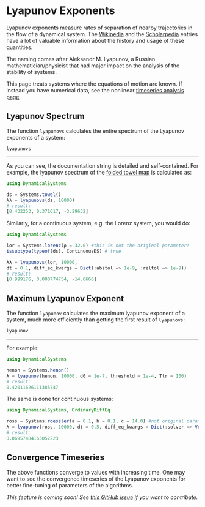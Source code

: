 # Lyapunov Exponents
Lyapunov exponents measure rates of separation of nearby trajectories in the flow
of a dynamical system. The [Wikipedia](https://en.wikipedia.org/wiki/Lyapunov_exponent) and the [Scholarpedia](http://www.scholarpedia.org/article/Lyapunov_exponent) entries have a lot of valuable information about the history and usage of these quantities.

The naming comes after Aleksandr M. Lyapunov, a Russian mathematician/physicist that had major impact on the analysis of the stability of systems.

This page treats systems where the equations of motion are known. If instead
you have numerical data, see the nonlinear [timeseries analysis page](nlts).

## Lyapunov Spectrum
The function `lyapunovs` calculates the entire spectrum of the Lyapunov
exponents of a system:
```@docs
lyapunovs
```
---
As you can see, the documentation string is detailed and self-contained. For example,
the lyapunov spectrum of the [folded towel map](http://www.scholarpedia.org/article/Hyperchaos)
is calculated as:
```julia
using DynamicalSystems

ds = Systems.towel()
λλ = lyapunovs(ds, 10000)
# result:
[0.432253, 0.371617, -3.29632]
```
Similarly, for a continuous system, e.g. the Lorenz system, you would do:
```julia
using DynamicalSystems

lor = Systems.lorenz(ρ = 32.0) #this is not the original parameter!
issubtype(typeof(ds), ContinuousDS) # true

λλ = lyapunovs(lor, 10000,
dt = 0.1, diff_eq_kwargs = Dict(:abstol => 1e-9, :reltol => 1e-9))
# result:
[0.999176, 0.000774754, -14.6666]
```

## Maximum Lyapunov Exponent
The function `lyapunov` calculates the maximum lyapunov exponent of a system, much
more efficiently than getting the first result of `lyapunovs`:
```@docs
lyapunov
```
---
For example:
```julia
using DynamicalSystems

henon = Systems.henon()
λ = lyapunov(henon, 10000, d0 = 1e-7, threshold = 1e-4, Ttr = 100)
# result:
0.42011626111385747
```
The same is done for continuous systems:
```julia
using DynamicalSystems, OrdinaryDiffEq

ross = Systems.roessler(a = 0.1, b = 0.1, c = 14.0) #not original parameters
λ = lyapunov(ross, 10000, dt = 0.5, diff_eq_kwargs = Dict(:solver => Vern8()))
# result:
0.06957484163052223
```
## Convergence Timeseries
The above functions converge to values with increasing time. One may want to see
the convergence timeseries of the Lyapunov exponents for better fine-tuning
of parameters of the algorithms.

*This feature is coming soon! See [this GitHub issue](https://github.com/JuliaDynamics/DynamicalSystems.jl/issues/18) if you
want to contribute.*
